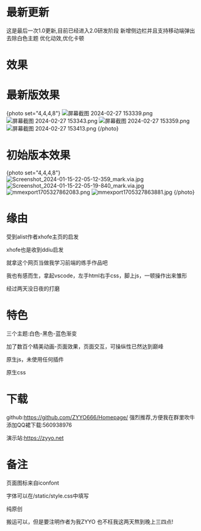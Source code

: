# 最新更新
这是最后一次1.0更新,目前已经进入2.0研发阶段
新增侧边栏并且支持移动端弹出
去除白色主题
优化动效,优化卡顿
# 效果
# 最新版效果
{photo set="4,4,4,8"}
![屏幕截图 2024-02-27 153339.png][1]
![屏幕截图 2024-02-27 153343.png][2]
![屏幕截图 2024-02-27 153359.png][3]
![屏幕截图 2024-02-27 153413.png][4]
{/photo}
# 初始版本效果
{photo set="4,4,4,8"}
![Screenshot_2024-01-15-22-05-12-359_mark.via.jpg][5]
![Screenshot_2024-01-15-22-05-19-840_mark.via.jpg][6]
![mmexport1705327862083.png][7]
![mmexport1705327863881.jpg][8]
{/photo}
# 缘由
受到alist作者xhofe主页的启发

xhofe也是收到ddiu启发

就拿这个网页当做我学习前端的练手作品吧

我也有感而生，拿起vscode，左手html右手css，脚上js，一顿操作出来雏形

经过两天没日夜的打磨
# 特色
三个主题:白色-黑色-蓝色渐变

加了数百个精美动画-页面效果，页面交互，可操纵性已然达到巅峰

原生js，未使用任何插件

原生css
# 下载
github:https://github.com/ZYYO666/Homepage/
强烈推荐,方便我在群里吹牛
添加QQ裙下载:560938976

演示站:https://zyyo.net

# 备注
页面图标来自iconfont

字体可以在/static/style.css中填写

纯原创

搬运可以，但是要注明作者为我ZYYO
也不枉我这两天熬到晚上三四点!




  


  [1]: https://xtbbb.com/usr/uploads/2024/02/1746316528.png
  [2]: https://xtbbb.com/usr/uploads/2024/02/703414840.png
  [3]: https://xtbbb.com/usr/uploads/2024/02/4261751129.png
  [4]: https://xtbbb.com/usr/uploads/2024/02/216474221.png
  [5]: https://xtbbb.com/usr/uploads/2024/01/113669693.jpg
  [6]: https://xtbbb.com/usr/uploads/2024/01/3234308637.jpg
  [7]: https://xtbbb.com/usr/uploads/2024/01/3399607504.png
  [8]: https://xtbbb.com/usr/uploads/2024/01/241972726.jpg
